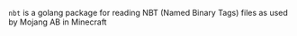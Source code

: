 `nbt` is a golang package for reading NBT (Named Binary Tags) files as used by Mojang AB in Minecraft